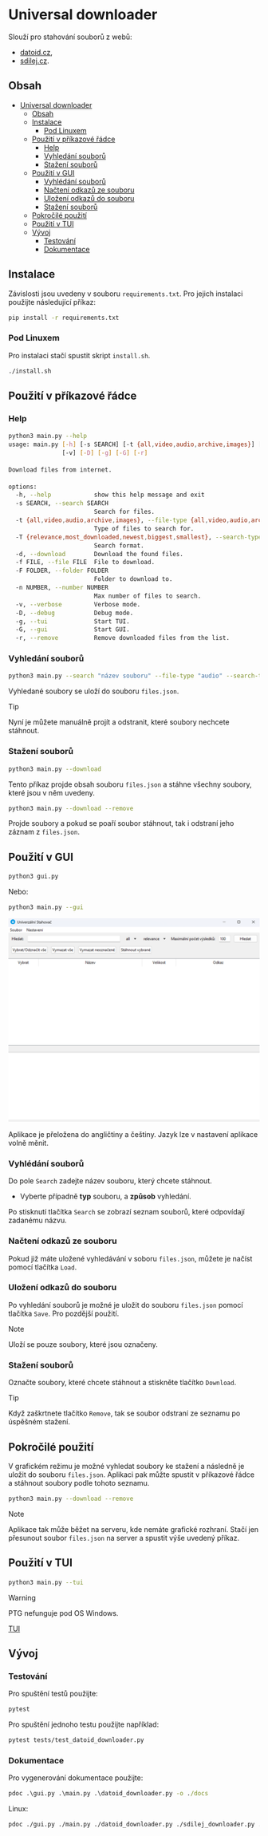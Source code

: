 # Universal downloader

Slouží pro stahování souborů z webů: 
- [datoid.cz](https://datoid.cz),
- [sdilej.cz](https://sdilej.cz).

## Obsah
- [Universal downloader](#universal-downloader)
  - [Obsah](#obsah)
  - [Instalace](#instalace)
    - [Pod Linuxem](#pod-linuxem)
  - [Použití v příkazové řádce](#použití-v-příkazové-řádce)
    - [Help](#help)
    - [Vyhledání souborů](#vyhledání-souborů)
    - [Stažení souborů](#stažení-souborů)
  - [Použití v GUI](#použití-v-gui)
    - [Vyhlédání souborů](#vyhlédání-souborů)
    - [Načtení odkazů ze souboru](#načtení-odkazů-ze-souboru)
    - [Uložení odkazů do souboru](#uložení-odkazů-do-souboru)
    - [Stažení souborů](#stažení-souborů-1)
  - [Pokročilé použití](#pokročilé-použití)
  - [Použití v TUI](#použití-v-tui)
  - [Vývoj](#vývoj)
    - [Testování](#testování)
    - [Dokumentace](#dokumentace)


## Instalace
Závislosti jsou uvedeny v souboru `requirements.txt`. Pro jejich instalaci použijte následující příkaz:
```bash
pip install -r requirements.txt
```

### Pod Linuxem
Pro instalaci stačí spustit skript `install.sh`.

```bash
./install.sh
```

## Použití v příkazové řádce

### Help
```bash
python3 main.py --help
usage: main.py [-h] [-s SEARCH] [-t {all,video,audio,archive,images}] [-T {relevance,most_downloaded,newest,biggest,smallest}] [-d] [-f FILE] [-F FOLDER] [-n NUMBER]
               [-v] [-D] [-g] [-G] [-r]

Download files from internet.

options:
  -h, --help            show this help message and exit
  -s SEARCH, --search SEARCH
                        Search for files.
  -t {all,video,audio,archive,images}, --file-type {all,video,audio,archive,images}
                        Type of files to search for.
  -T {relevance,most_downloaded,newest,biggest,smallest}, --search-type {relevance,most_downloaded,newest,biggest,smallest}
                        Search format.
  -d, --download        Download the found files.
  -f FILE, --file FILE  File to download.
  -F FOLDER, --folder FOLDER
                        Folder to download to.
  -n NUMBER, --number NUMBER
                        Max number of files to search.
  -v, --verbose         Verbose mode.
  -D, --debug           Debug mode.
  -g, --tui             Start TUI.
  -G, --gui             Start GUI.
  -r, --remove          Remove downloaded files from the list.
```

### Vyhledání souborů
```bash
python3 main.py --search "název souboru" --file-type "audio" --search-type "smallest"
```
Vyhledané soubory se uloží do souboru `files.json`. 

> [!tip]
> Nyní je můžete manuálně projít a odstranit, které soubory nechcete stáhnout.

### Stažení souborů
```bash
python3 main.py --download
```
Tento příkaz projde obsah souboru `files.json` a stáhne všechny soubory, které jsou v něm uvedeny.

```bash
python3 main.py --download --remove
```
Projde soubory a pokud se poaří soubor stáhnout, tak i odstraní jeho záznam z `files.json`.

## Použití v GUI

```bash
python3 gui.py
```

Nebo:
```bash
python3 main.py --gui
```

![GUI](assets/app.png)

Aplikace je přeložena do angličtiny a češtiny. Jazyk lze v nastavení aplikace volně měnit.

### Vyhlédání souborů

Do pole `Search` zadejte název souboru, který chcete stáhnout.
- Vyberte případně **typ** souboru, a **způsob** vyhledání.

Po stisknutí tlačítka `Search` se zobrazí seznam souborů, které odpovídají zadanému názvu.

### Načtení odkazů ze souboru

Pokud již máte uložené vyhledávání v soboru `files.json`, můžete je načíst pomocí tlačítka `Load`.

### Uložení odkazů do souboru

Po vyhledání souborů je možné je uložit do souboru `files.json` pomocí tlačítka `Save`. Pro pozdější použití.

> [!note] 
> Uloží se pouze soubory, které jsou označeny.

### Stažení souborů
Označte soubory, které chcete stáhnout a stiskněte tlačítko `Download`.

> [!tip]
> Když zaškrtnete tlačítko `Remove`, tak se soubor odstraní ze seznamu po úspěšném stažení.

## Pokročilé použití
V grafickém režimu je možné vyhledat soubory ke stažení a následně je uložit do souboru `files.json`. Aplikaci pak můžte spustit v příkazové řádce a stáhnout soubory podle tohoto seznamu.

```bash
python3 main.py --download --remove
```

> [!note]
> Aplikace tak může běžet na serveru, kde nemáte grafické rozhraní.
> Stačí jen přesunout soubor `files.json` na server a spustit výše uvedený příkaz.

## Použití v TUI

```bash
python3 main.py --tui
```

> [!warning]
> PTG nefunguje pod OS Windows.

[TUI](TUI.md)

## Vývoj

### Testování
Pro spuštění testů použijte:
```bash
pytest
```

Pro spuštění jednoho testu použijte například:
```bash
pytest tests/test_datoid_downloader.py
```

### Dokumentace
Pro vygenerování dokumentace použijte:
```cmd
pdoc .\gui.py .\main.py .\datoid_downloader.py -o ./docs
```

Linux:
```bash
pdoc ./gui.py ./main.py ./datoid_downloader.py ./sdilej_downloader.py ./download_page_search.py -o ./docs
```